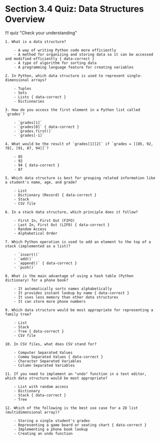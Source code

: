 # Section 3.4 Quiz: Data Structures Overview

!!! quiz "Check your understanding"

    1. What is a data structure?

        - A way of writing Python code more efficiently
        - A method for organizing and storing data so it can be accessed and modified efficiently { data-correct }
        - A type of algorithm for sorting data
        - A programming language feature for creating variables

    2. In Python, which data structure is used to represent single-dimensional arrays?

        - Tuples
        - Sets
        - Lists { data-correct }
        - Dictionaries

    3. How do you access the first element in a Python list called `grades`?

        - `grades[1]`
        - `grades[0]` { data-correct }
        - `grades.first()`
        - `grades[-1]`

    4. What would be the result of `grades[1][2]` if `grades = [[85, 92, 78], [91, 87, 94]]`?

        - 85
        - 92
        - 94 { data-correct }
        - 87

    5. Which data structure is best for grouping related information like a student's name, age, and grade?

        - List
        - Dictionary (Record) { data-correct }
        - Stack
        - CSV file

    6. In a stack data structure, which principle does it follow?

        - First In, First Out (FIFO)
        - Last In, First Out (LIFO) { data-correct }
        - Random Access
        - Alphabetical Order

    7. Which Python operation is used to add an element to the top of a stack (implemented as a list)?

        - `insert()`
        - `add()`
        - `append()` { data-correct }
        - `push()`

    8. What is the main advantage of using a hash table (Python dictionary) for a phone book?

        - It automatically sorts names alphabetically
        - It provides instant lookup by name { data-correct }
        - It uses less memory than other data structures
        - It can store more phone numbers

    9. Which data structure would be most appropriate for representing a family tree?

        - List
        - Stack
        - Tree { data-correct }
        - CSV file

    10. In CSV files, what does CSV stand for?

        - Computer Separated Values
        - Comma Separated Values { data-correct }
        - Character Separated Variables
        - Column Separated Variables

    11. If you need to implement an "undo" function in a text editor, which data structure would be most appropriate?

        - List with random access
        - Dictionary
        - Stack { data-correct }
        - Tree

    12. Which of the following is the best use case for a 2D list (multidimensional array)?

        - Storing a single student's grades
        - Representing a game board or seating chart { data-correct }
        - Implementing a phone book lookup
        - Creating an undo function
